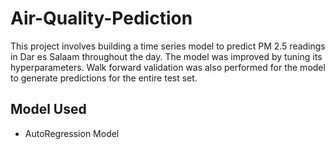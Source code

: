 # Air-Quality-Pediction
This project involves building a time series model to predict PM 2.5 readings in Dar es Salaam throughout the day. The model was improved by tuning its hyperparameters. Walk forward validation was also performed for the model to generate predictions for the entire test set.

## Model Used
 - AutoRegression Model
 
